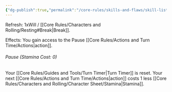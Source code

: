 ```yaml
---
{"dg-publish":true,"permalink":"/core-rules/skills-and-flaws/skill-list/will/rank-1/pause/"}
---
```


Refresh: 1xWill / [[Core Rules/Characters and Rolling/Resting#Break\|Break]].

Effects:
You gain access to the Pause [[Core Rules/Actions and Turn Time/Actions\|action]].

###### Pause (Stamina Cost: 0)
Your [[Core Rules/Guides and Tools/Turn Timer\|Turn Timer]] is reset.
Your next [[Core Rules/Actions and Turn Time/Actions\|action]] costs 1 less [[Core Rules/Characters and Rolling/Character Sheet/Stamina\|Stamina]].